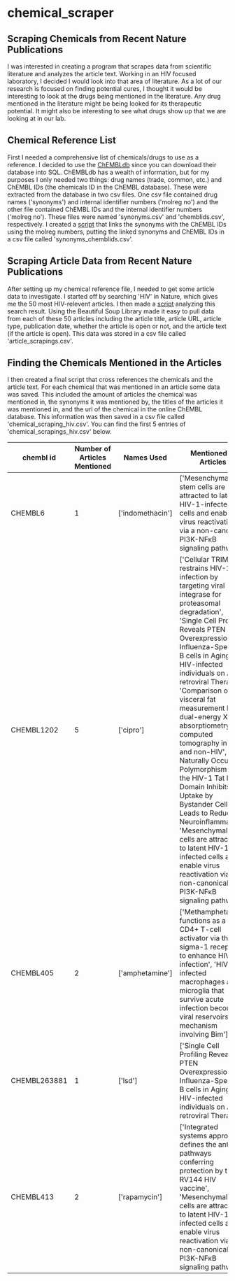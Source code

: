 # chemical_scraper
## Scraping Chemicals from Recent Nature Publications

I was interested in creating a program that scrapes data from scientific literature and analyzes the article text. Working in an HIV focused laboratory, I decided I would look into that area of literature. As a lot of our research is focused on finding potential cures, I thought it would be interesting to look at the drugs being mentioned in the literature. Any drug mentioned in the literature might be being looked for its therapeutic potential. It might also be interesting to see what drugs show up that we are looking at in our lab.

## Chemical Reference List

First I needed a comprehensive list of chemicals/drugs to use as a reference. I decided to use the [ChEMBLdb](https://www.ebi.ac.uk/chembl/) since you can download their database into SQL. ChEMBLdb has a wealth of information, but for my purposes I only needed two things: drug names (trade, common, etc.) and ChEMBL IDs (the chemicals ID in the ChEMBL database). These were extracted from the database in two csv files. One csv file contained drug names ('synonyms') and internal identifier numbers ('molreg no') and the other file contained ChEMBL IDs and the internal identifier numbers ('molreg no'). These files were named 'synonyms.csv' and 'chemblids.csv', respectively. I created a [script]() that links the synonyms with the ChEMBL IDs using the molreg numbers, putting the linked synonyms and ChEMBL IDs in a csv file called 'synonyms_chemblids.csv'.

## Scraping Article Data from Recent Nature Publications

After setting up my chemical reference file, I needed to get some article data to investigate. I started off by searching 'HIV' in Nature, which gives me the 50 most HIV-relevent articles. I then made a [script]() analyzing this search result. Using the Beautiful Soup Library made it easy to pull data from each of these 50 articles including the article title, article URL, article type, publication date, whether the article is open or not, and the article text (if the article is open). This data was stored in a csv file called 'article_scrapings.csv'.

## Finding the Chemicals Mentioned in the Articles

I then created a final script that cross references the chemicals and the article text. For each chemical that was mentioned in an article some data was saved. This included the amount of articles the chemical was mentioned in, the synonyms it was mentioned by, the titles of the articles it was mentioned in, and the url of the chemical in the online ChEMBL database. This information was then saved in a csv file called 'chemical_scraping_hiv.csv'. You can find the first 5 entries of 'chemical_scrapings_hiv.csv' below.

| chembl id  |  Number of Articles Mentioned |  Names Used | Mentioned in Articles  | chembl url  |
|---|---|---|---|---|
| CHEMBL6  | 1  | ['indomethacin']  |  ['Mesenchymal stem cells are attracted to latent HIV-1-infected cells and enable virus reactivation via a non-canonical PI3K-NFκB signaling pathway'] | https://www.ebi.ac.uk/chembl/compound/inspect/CHEMBL6  |
| CHEMBL1202  | 5  |  ['cipro'] | ['Cellular TRIM33 restrains HIV-1 infection by targeting viral integrase for proteasomal degradation', 'Single Cell Profiling Reveals PTEN Overexpression in Influenza-Specific B cells in Aging HIV-infected individuals on Anti-retroviral Therapy', 'Comparison of visceral fat measurement by dual-energy X-ray absorptiometry to computed tomography in HIV and non-HIV', 'A Naturally Occurring Polymorphism in the HIV-1 Tat Basic Domain Inhibits Uptake by Bystander Cells and Leads to Reduced Neuroinflammation', 'Mesenchymal stem cells are attracted to latent HIV-1-infected cells and enable virus reactivation via a non-canonical PI3K-NFκB signaling pathway']  |  https://www.ebi.ac.uk/chembl/compound/inspect/CHEMBL1202 |
| CHEMBL405  |  2 |  ['amphetamine'] |  ['Methamphetamine functions as a novel CD4+ T-cell activator via the sigma-1 receptor to enhance HIV-1 infection', 'HIV-infected macrophages and microglia that survive acute infection become viral reservoirs by a mechanism involving Bim'] |  https://www.ebi.ac.uk/chembl/compound/inspect/CHEMBL405 |
|  CHEMBL263881 | 1  | ['lsd']  | ['Single Cell Profiling Reveals PTEN Overexpression in Influenza-Specific B cells in Aging HIV-infected individuals on Anti-retroviral Therapy']  | https://www.ebi.ac.uk/chembl/compound/inspect/CHEMBL263881  |
|  CHEMBL413 |  2 |  ['rapamycin'] | ['Integrated systems approach defines the antiviral pathways conferring protection by the RV144 HIV vaccine', 'Mesenchymal stem cells are attracted to latent HIV-1-infected cells and enable virus reactivation via a non-canonical PI3K-NFκB signaling pathway']  |  https://www.ebi.ac.uk/chembl/compound/inspect/CHEMBL413 |
